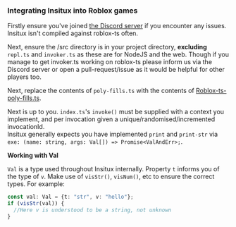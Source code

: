 ### Integrating Insitux into Roblox games

Firstly ensure you've joined [the Discord server](https://discord.gg/w3Fc4YZ9Qw) if you encounter any issues. Insitux isn't compiled against roblox-ts often.

Next, ensure the /src directory is in your project directory, **excluding** `repl.ts` and `invoker.ts` as these are for NodeJS and the web. Though if you manage to get invoker.ts working on roblox-ts please inform us via the Discord server or open a pull-request/issue as it would be helpful for other players too.

Next, replace the contents of `poly-fills.ts` with the contents of [Roblox-ts-poly-fills.ts](https://github.com/phunanon/Insitux/blob/master/integrations/Roblox-ts-poly-fills.ts).

Next is up to you. `index.ts`'s `invoke()` must be supplied with a context you implement, and per invocation given a unique/randomised/incremented invocationId.  
Insitux generally expects you have implemented `print` and `print-str` via `exe: (name: string, args: Val[]) => Promise<ValAndErr>;`.

**Working with Val**

`Val` is a type used throughout Insitux internally. Property `t` informs you of the type of `v`. Make use of `visStr()`, `visNum()`, etc to ensure the correct types. For example:

```ts
const val: Val = {t: "str", v: "hello"};
if (visStr(val)) {
  //Here v is understood to be a string, not unknown
}
```